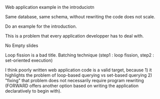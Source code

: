 Web application example in the introduciotn

Same database, same schema, without rewriting the code does not scale.

Do an example for the introduction. 

This is a problem that every application developper has to deal with.

No Empty slides

Loop fission is a bad title. Batching technique (step1 : loop fission, step2 : set-oriented execution)

I think poorly written web application code is a valid target, because 1) it highlights the problem of loop-based querying vs set-based querying 2) "fixing" that problem does not necessarily require program rewriting (FORWARD offers another option based on writing the application declaratively to begin with).